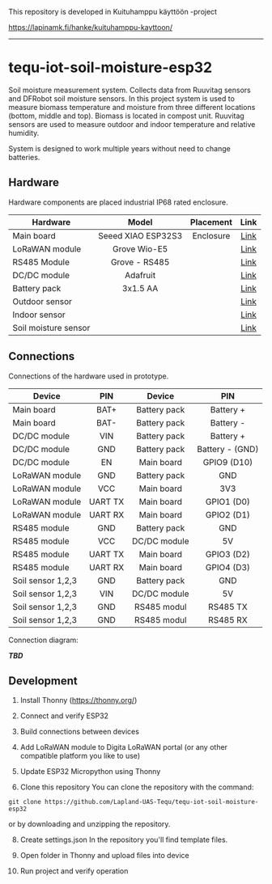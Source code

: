 This repository is developed in Kuituhamppu käyttöön -project

https://lapinamk.fi/hanke/kuituhamppu-kayttoon/

------------------------------------------------------------------------------------

# tequ-iot-soil-moisture-esp32
Soil moisture measurement system. Collects data from Ruuvitag sensors and DFRobot soil moisture sensors. In this project system is used to measure biomass temperature and moisture from three different locations (bottom, middle and top). Biomass is located in compost unit. Ruuvitag sensors are used to measure outdoor and indoor temperature and relative humidity.

System is designed to work multiple years without need to change batteries.

## Hardware
Hardware components are placed industrial IP68 rated enclosure. 

| Hardware               | Model         | Placement       | Link          |
| -------------          |:-------------:| :-------------: | :-------------:|
| Main board             | Seeed XIAO ESP32S3|  Enclosure     | <a href="https://docs.sixfab.com/docs/sixfab-pico-lte-introduction">Link</a>|
| LoRaWAN module         | Grove Wio-E5      |     | <a href="https://wiki.seeedstudio.com/Grove_LoRa_E5_New_Version">Link</a>|
| RS485 Module           | Grove - RS485     |    | <a href="https://wiki.seeedstudio.com/Grove-RS485">Link</a>|
| DC/DC module           | Adafruit       |       | <a href="">Link</a>|
| Battery pack           | 3x1.5 AA          |    | <a href="">Link</a>|
| Outdoor sensor         |         |    | <a href="">Link</a>|
| Indoor sensor          |         |    | <a href="">Link</a>|
| Soil moisture sensor   |         |    | <a href="">Link</a>|

## Connections
Connections of the hardware used in prototype.

| Device                 | PIN           | Device         | PIN            | 
| -------------          |:-------------:| :-------------:| :-------------:|
| Main board             | BAT+          | Battery pack   | Battery +      |
| Main board             | BAT-          | Battery pack   | Battery -      |
| DC/DC module           | VIN           | Battery pack   | Battery +      |
| DC/DC module           | GND           | Battery pack   | Battery - (GND)|
| DC/DC module           | EN            | Main board     | GPIO9 (D10)    |
| LoRaWAN module         | GND           | Battery pack   | GND            |
| LoRaWAN module         | VCC           | Main board     | 3V3            |
| LoRaWAN module         | UART TX       | Main board     | GPIO1 (D0)     |
| LoRaWAN module         | UART RX       | Main board     | GPIO2 (D1)     |
| RS485 module           | GND           | Battery pack   | GND            |
| RS485 module           | VCC           | DC/DC module   | 5V             |
| RS485 module           | UART TX       | Main board     | GPIO3 (D2)     |
| RS485 module           | UART RX       | Main board     | GPIO4 (D3)     |
| Soil sensor 1,2,3      | GND           | Battery pack   | GND            |
| Soil sensor 1,2,3      | VIN           | DC/DC module   | 5V             |
| Soil sensor 1,2,3      | GND           | RS485 modul    | RS485 TX       |
| Soil sensor 1,2,3      | GND           | RS485 modul    | RS485 RX       |


Connection diagram:

***TBD***

## Development

1. Install Thonny (https://thonny.org/)

3. Connect and verify ESP32
   
4. Build connections between devices
   
5. Add LoRaWAN module to Digita LoRaWAN portal (or any other compatible platform you like to use)

6. Update ESP32 Micropython using Thonny

7. Clone this repository
You can clone the repository with the command:
```
git clone https://github.com/Lapland-UAS-Tequ/tequ-iot-soil-moisture-esp32
```
or by downloading and unzipping the repository.

8. Create settings.json
In the repository you'll find template files. 

9. Open folder in Thonny and upload files into device
 
10. Run project and verify operation
